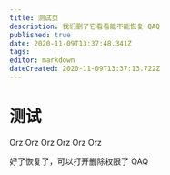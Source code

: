 ```yaml
---
title: 测试页
description: 我们删了它看看能不能恢复 QAQ
published: true
date: 2020-11-09T13:37:48.341Z
tags: 
editor: markdown
dateCreated: 2020-11-09T13:37:13.722Z
---
```


# 测试
Orz Orz Orz Orz Orz Orz

好了恢复了，可以打开删除权限了 QAQ
